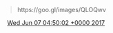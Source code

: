 > https://goo\.gl/images/QLOQwv

<img src="../../media/tweet.ico" width="12" /> [Wed Jun 07 04:50:02 +0000 2017](https://twitter.com/DromerDenker/status/872314685525295110)